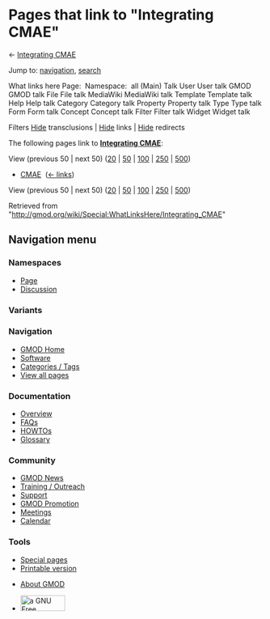 <div id="mw-page-base" class="noprint">

</div>

<div id="mw-head-base" class="noprint">

</div>

<div id="content" class="mw-body" role="main">

<span id="top"></span>

<div id="mw-js-message" style="display:none;">

</div>



# <span dir="auto">Pages that link to "Integrating CMAE"</span>

<div id="bodyContent">

<div id="contentSub">

← [Integrating CMAE](/wiki/Integrating_CMAE "Integrating CMAE")

</div>

<div id="jump-to-nav" class="mw-jump">

Jump to: [navigation](#mw-navigation), [search](#p-search)

</div>

<div id="mw-content-text">

What links here Page:  Namespace:  all (Main) Talk User User talk GMOD
GMOD talk File File talk MediaWiki MediaWiki talk Template Template talk
Help Help talk Category Category talk Property Property talk Type Type
talk Form Form talk Concept Concept talk Filter Filter talk Widget
Widget talk

Filters
[Hide](/mediawiki/index.php?title=Special:WhatLinksHere/Integrating_CMAE&hidetrans=1 "Special:WhatLinksHere/Integrating CMAE")
transclusions \|
[Hide](/mediawiki/index.php?title=Special:WhatLinksHere/Integrating_CMAE&hidelinks=1 "Special:WhatLinksHere/Integrating CMAE")
links \|
[Hide](/mediawiki/index.php?title=Special:WhatLinksHere/Integrating_CMAE&hideredirs=1 "Special:WhatLinksHere/Integrating CMAE")
redirects

The following pages link to **[Integrating
CMAE](/wiki/Integrating_CMAE "Integrating CMAE")**:

View (previous 50 \| next 50)
([20](/mediawiki/index.php?title=Special:WhatLinksHere/Integrating_CMAE&limit=20 "Special:WhatLinksHere/Integrating CMAE")
\|
[50](/mediawiki/index.php?title=Special:WhatLinksHere/Integrating_CMAE&limit=50 "Special:WhatLinksHere/Integrating CMAE")
\|
[100](/mediawiki/index.php?title=Special:WhatLinksHere/Integrating_CMAE&limit=100 "Special:WhatLinksHere/Integrating CMAE")
\|
[250](/mediawiki/index.php?title=Special:WhatLinksHere/Integrating_CMAE&limit=250 "Special:WhatLinksHere/Integrating CMAE")
\|
[500](/mediawiki/index.php?title=Special:WhatLinksHere/Integrating_CMAE&limit=500 "Special:WhatLinksHere/Integrating CMAE"))

- [CMAE](/wiki/CMAE "CMAE") ‎ <span class="mw-whatlinkshere-tools">([←
  links](/mediawiki/index.php?title=Special:WhatLinksHere&target=CMAE "Special:WhatLinksHere"))</span>

View (previous 50 \| next 50)
([20](/mediawiki/index.php?title=Special:WhatLinksHere/Integrating_CMAE&limit=20 "Special:WhatLinksHere/Integrating CMAE")
\|
[50](/mediawiki/index.php?title=Special:WhatLinksHere/Integrating_CMAE&limit=50 "Special:WhatLinksHere/Integrating CMAE")
\|
[100](/mediawiki/index.php?title=Special:WhatLinksHere/Integrating_CMAE&limit=100 "Special:WhatLinksHere/Integrating CMAE")
\|
[250](/mediawiki/index.php?title=Special:WhatLinksHere/Integrating_CMAE&limit=250 "Special:WhatLinksHere/Integrating CMAE")
\|
[500](/mediawiki/index.php?title=Special:WhatLinksHere/Integrating_CMAE&limit=500 "Special:WhatLinksHere/Integrating CMAE"))

</div>

<div class="printfooter">

Retrieved from
"<http://gmod.org/wiki/Special:WhatLinksHere/Integrating_CMAE>"

</div>

<div id="catlinks" class="catlinks catlinks-allhidden">

</div>

<div class="visualClear">

</div>

</div>

</div>

<div id="mw-navigation">

## Navigation menu

<div id="mw-head">



<div id="left-navigation">

<div id="p-namespaces" class="vectorTabs" role="navigation"
aria-labelledby="p-namespaces-label">

### Namespaces

- <span id="ca-nstab-main"><a href="/wiki/Integrating_CMAE" accesskey="c"
  title="View the content page [c]">Page</a></span>
- <span id="ca-talk"><a
  href="/mediawiki/index.php?title=Talk:Integrating_CMAE&amp;action=edit&amp;redlink=1"
  accesskey="t"
  title="Discussion about the content page [t]">Discussion</a></span>

</div>

<div id="p-variants" class="vectorMenu emptyPortlet" role="navigation"
aria-labelledby="p-variants-label">

### 

### Variants[](#)

<div class="menu">

</div>

</div>

</div>

<div id="right-navigation">





</div>



</div>

</div>

</div>

<div id="mw-panel">

<div id="p-logo" role="banner">

<a href="/wiki/Main_Page"
style="background-image: url(http://gmod.org/images/GMOD-cogs.png);"
title="Visit the main page"></a>

</div>

<div id="p-Navigation" class="portal" role="navigation"
aria-labelledby="p-Navigation-label">

### Navigation

<div class="body">

- <span id="n-GMOD-Home">[GMOD Home](/wiki/Main_Page)</span>
- <span id="n-Software">[Software](/wiki/GMOD_Components)</span>
- <span id="n-Categories-.2F-Tags">[Categories /
  Tags](/wiki/Categories)</span>
- <span id="n-View-all-pages">[View all
  pages](/wiki/Special:AllPages)</span>

</div>

</div>

<div id="p-Documentation" class="portal" role="navigation"
aria-labelledby="p-Documentation-label">

### Documentation

<div class="body">

- <span id="n-Overview">[Overview](/wiki/Overview)</span>
- <span id="n-FAQs">[FAQs](/wiki/Category:FAQ)</span>
- <span id="n-HOWTOs">[HOWTOs](/wiki/Category:HOWTO)</span>
- <span id="n-Glossary">[Glossary](/wiki/Glossary)</span>

</div>

</div>

<div id="p-Community" class="portal" role="navigation"
aria-labelledby="p-Community-label">

### Community

<div class="body">

- <span id="n-GMOD-News">[GMOD News](/wiki/GMOD_News)</span>
- <span id="n-Training-.2F-Outreach">[Training /
  Outreach](/wiki/Training_and_Outreach)</span>
- <span id="n-Support">[Support](/wiki/Support)</span>
- <span id="n-GMOD-Promotion">[GMOD
  Promotion](/wiki/GMOD_Promotion)</span>
- <span id="n-Meetings">[Meetings](/wiki/Meetings)</span>
- <span id="n-Calendar">[Calendar](/wiki/Calendar)</span>

</div>

</div>

<div id="p-tb" class="portal" role="navigation"
aria-labelledby="p-tb-label">

### Tools

<div class="body">

- <span id="t-specialpages"><a href="/wiki/Special:SpecialPages" accesskey="q"
  title="A list of all special pages [q]">Special pages</a></span>
- <span id="t-print"><a
  href="/mediawiki/index.php?title=Special:WhatLinksHere/Integrating_CMAE&amp;printable=yes"
  rel="alternate" accesskey="p"
  title="Printable version of this page [p]">Printable version</a></span>

</div>

</div>

</div>

</div>

<div id="footer" role="contentinfo">

- <span id="footer-places-about">[About
  GMOD](/wiki/GMOD:About "GMOD:About")</span>

<!-- -->

- <span id="footer-copyrightico">[<img src="http://www.gnu.org/graphics/gfdl-logo-small.png" width="88"
  height="31" alt="a GNU Free Documentation License" />](http://www.gnu.org/licenses/fdl-1.3.html)</span>


<div style="clear:both">

</div>

</div>
